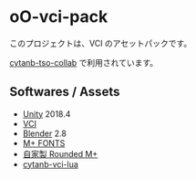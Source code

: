 # oO-vci-pack

このプロジェクトは、VCI のアセットパックです。

[cytanb-tso-collab](https://github.com/oocytanb/cytanb-tso-collab) で利用されています。

## Softwares / Assets

- [Unity](https://unity3d.com/) 2018.4
- [VCI](https://github.com/virtual-cast/VCI)
- [Blender](https://www.blender.org/) 2.8
- [M+ FONTS](https://mplus-fonts.osdn.jp/)
- [自家製 Rounded M+](http://jikasei.me/font/rounded-mplus/)
- [cytanb-vci-lua](https://github.com/oocytanb/cytanb-vci-lua)
